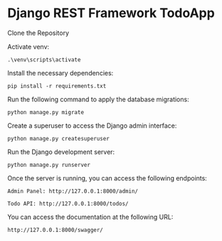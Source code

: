 # Django REST Framework TodoApp

Clone the Repository

Activate venv:

    .\venv\scripts\activate


Install the necessary dependencies:

    pip install -r requirements.txt

Run the following command to apply the database migrations:

    python manage.py migrate

Create a superuser to access the Django admin interface: 

    python manage.py createsuperuser

Run the Django development server:

    python manage.py runserver

Once the server is running, you can access the following endpoints:

    Admin Panel: http://127.0.0.1:8000/admin/

    Todo API: http://127.0.0.1:8000/todos/


You can access the documentation at the following URL:

    http://127.0.0.1:8000/swagger/